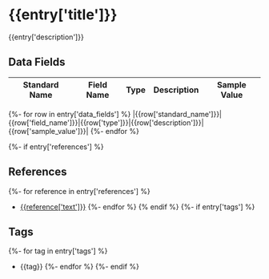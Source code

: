 # {{entry['title']}}
{{entry['description']}}

## Data Fields
|Standard Name|Field Name|Type|Description|Sample Value|
|---|---|---|---|---|
{%- for row in entry['data_fields'] %}
|{{row['standard_name']}}|{{row['field_name']}}|{{row['type']}}|{{row['description']}}|{{row['sample_value']}}|
{%- endfor %}

{%- if entry['references'] %}

## References
{%- for reference in entry['references'] %}
* [{{reference['text']}}]({{reference['link']}})
{%- endfor %}
{% endif %}
{%- if entry['tags'] %}
## Tags
{%- for tag in entry['tags'] %}
* {{tag}}
{%- endfor %}
{%- endif %}